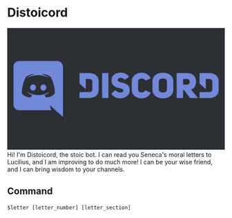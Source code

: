 # Distoicord
![Distoicord, the stoic bot](images/WJuDg81F18inqzOKqpM3w-VP_6UiazlpJDeIWHLQO3w.jpg)
Hi! I'm Distoicord, the stoic bot. I can read you Seneca's moral letters to 
Lucilius, and I am improving to do much more! I can be your wise friend, and I 
can bring wisdom to your channels.
## Command
```
$letter [letter_number] [letter_section]
```
